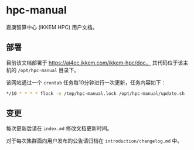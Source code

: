 # hpc-manual 

嘉庚智算中心 (IKKEM HPC) 用户文档。

## 部署

目前该文档部署于 https://ai4ec.ikkem.com/ikkem-hpc/doc， 
其代码位于该主机的 `/opt/hpc-manual` 目录下。

该网站通过一个 `crontab` 任务每10分钟进行一次更新，任务内容如下：

```bash
*/10 * * * * flock -n /tmp/hpc-manual.lock /opt/hpc-manual/update.sh
```

## 变更

每次更新后请在 `index.md` 修改文档更新时间。

对于每次集群面向用户发布的公告请归档在 `introduction/changelog.md` 中。
